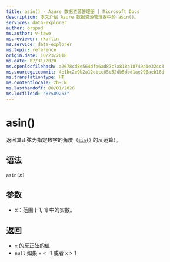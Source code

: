 ```yaml
---
title: asin() - Azure 数据资源管理器 | Microsoft Docs
description: 本文介绍 Azure 数据资源管理器中的 asin()。
services: data-explorer
author: orspod
ms.author: v-tawe
ms.reviewer: rkarlin
ms.service: data-explorer
ms.topic: reference
origin.date: 10/23/2018
ms.date: 07/31/2020
ms.openlocfilehash: a2678cd8e564dfa6ad87c7a818a18749a1e324c3
ms.sourcegitcommit: 4e1bc2e9b2a12dbcc05c52db5dbd1ae290aeb18d
ms.translationtype: HT
ms.contentlocale: zh-CN
ms.lasthandoff: 08/01/2020
ms.locfileid: "87509253"
---
```

# <a name="asin"></a>asin()

返回其正弦为指定数字的角度（[`sin()`](sinfunction.md) 的反运算）。

## <a name="syntax"></a>语法

`asin(`*x*`)`

## <a name="arguments"></a>参数

* x：范围 [-1, 1] 中的实数。

## <a name="returns"></a>返回

* `x` 的反正弦的值
* `null` 如果 `x` < -1 或者 `x` > 1
